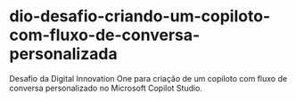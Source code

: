 # dio-desafio-criando-um-copiloto-com-fluxo-de-conversa-personalizada
Desafio da Digital Innovation One para criação de um copiloto com fluxo de conversa personalizado no Microsoft Copilot Studio.
